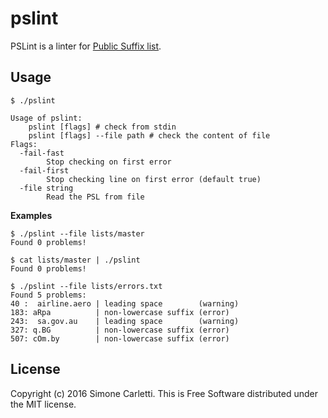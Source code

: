 # pslint

PSLint is a linter for [Public Suffix list](https://publicsuffix.org/).


## Usage

```shell
$ ./pslint

Usage of pslint:
    pslint [flags] # check from stdin
    pslint [flags] --file path # check the content of file
Flags:
  -fail-fast
        Stop checking on first error
  -fail-first
        Stop checking line on first error (default true)
  -file string
        Read the PSL from file
```

**Examples**

```
$ ./pslint --file lists/master
Found 0 problems!
```

```
$ cat lists/master | ./pslint
Found 0 problems!
```

```
$ ./pslint --file lists/errors.txt
Found 5 problems:
40 :  airline.aero | leading space        (warning)
183: aRpa          | non-lowercase suffix (error)
243:  sa.gov.au    | leading space        (warning)
327: q.BG          | non-lowercase suffix (error)
507: cOm.by        | non-lowercase suffix (error)
```


## License

Copyright (c) 2016 Simone Carletti. This is Free Software distributed under the MIT license.
